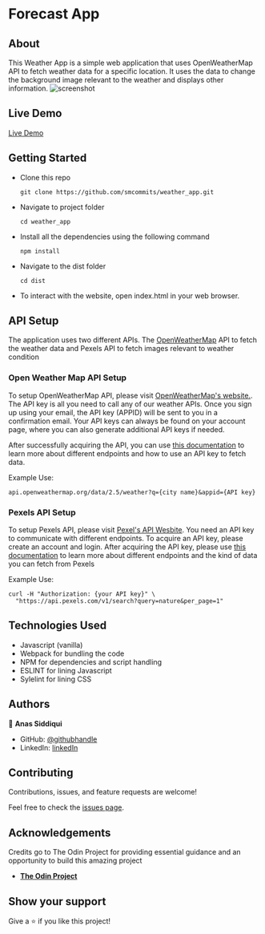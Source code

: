 # Forecast App

## About
This Weather App is a simple web application that uses OpenWeatherMap API  to fetch weather data for a specific location. It uses the data to change the background image relevant to the weather and displays other information.
![screenshot](./screenshot.jpg)

## Live Demo
[Live Demo]()

## Getting Started

* Clone this repo
    ```
    git clone https://github.com/smcommits/weather_app.git
    ```
* Navigate to project folder
    ```
    cd weather_app
    ```
* Install all the dependencies using the following command
    ```
    npm install
    ```
* Navigate to the dist folder
   ```
   cd dist
   ```
* To interact with the website, open index.html in your web browser.

## API Setup

The application uses two different APIs. The [OpenWeatherMap](https://openweathermap.org/) API to fetch the weather data and Pexels API to fetch images relevant to weather condition

### Open Weather Map API Setup
To setup OpenWeatherMap API, please visit [OpenWeatherMap's website.](https://openweathermap.org/). The API key is all you need to call any of our weather APIs.
Once you sign up using your email, the API key (APPID) will be sent to you in a confirmation email.
Your API keys can always be found on your account page, where you can also generate additional API keys if needed.

After successfully acquiring the API, you can use [this documentation](https://openweathermap.org/current) to learn more about different endpoints and how to use an API key to fetch data.

Example Use:

```
api.openweathermap.org/data/2.5/weather?q={city name}&appid={API key}
```

### Pexels API Setup
To setup Pexels API, please visit [Pexel's API Wesbite](https://www.pexels.com/api/). You need an API key to communicate with different endpoints. To acquire an API key, please create an account and login.
After acquiring the API key, please use [this documentation](https://www.pexels.com/api/documentation/) to learn more about different endpoints and the kind of data you can fetch from Pexels

Example Use:
```
curl -H "Authorization: {your API key}" \
  "https://api.pexels.com/v1/search?query=nature&per_page=1"
```

## Technologies Used
- Javascript (vanilla)
- Webpack for bundling the code
- NPM for dependencies and script handling
- ESLINT for lining Javascript
- Sylelint for lining CSS


## Authors

👤 **Anas Siddiqui**
- GitHub: [@githubhandle](https://github.com/smcommits)
- LinkedIn: [linkedIn](https://linkedin.com/in/sm-anas)


## Contributing

Contributions, issues, and feature requests are welcome!

Feel free to check the [issues page](https://github.com/smcommits/private-events/issues).


## Acknowledgements

Credits go to The Odin Project for providing essential guidance and an opportunity to build this amazing project
- [**The Odin Project**](https://www.theodinproject.com/home)

## Show your support

Give a ⭐️ if you like this project!


